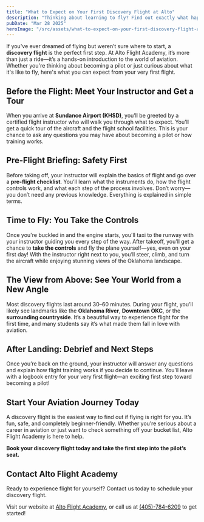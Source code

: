 ```yaml
---
title: "What to Expect on Your First Discovery Flight at Alto"
description: "Thinking about learning to fly? Find out exactly what happens on your first discovery flight at Alto Flight Academy—no experience needed!"
pubDate: "Mar 28 2025"
heroImage: "/src/assets/what-to-expect-on-your-first-discovery-flight-at-alto.jpg"
---
```


If you've ever dreamed of flying but weren’t sure where to start, a **discovery flight** is the perfect first step. At Alto Flight Academy, it’s more than just a ride—it’s a hands-on introduction to the world of aviation. Whether you're thinking about becoming a pilot or just curious about what it's like to fly, here's what you can expect from your very first flight.

## Before the Flight: Meet Your Instructor and Get a Tour

When you arrive at **Sundance Airport (KHSD)**, you’ll be greeted by a certified flight instructor who will walk you through what to expect. You'll get a quick tour of the aircraft and the flight school facilities. This is your chance to ask any questions you may have about becoming a pilot or how training works.

## Pre-Flight Briefing: Safety First

Before taking off, your instructor will explain the basics of flight and go over a **pre-flight checklist**. You’ll learn what the instruments do, how the flight controls work, and what each step of the process involves. Don’t worry—you don’t need any previous knowledge. Everything is explained in simple terms.

## Time to Fly: You Take the Controls

Once you're buckled in and the engine starts, you'll taxi to the runway with your instructor guiding you every step of the way. After takeoff, you’ll get a chance to **take the controls** and fly the plane yourself—yes, even on your first day! With the instructor right next to you, you’ll steer, climb, and turn the aircraft while enjoying stunning views of the Oklahoma landscape.

## The View from Above: See Your World from a New Angle

Most discovery flights last around 30–60 minutes. During your flight, you’ll likely see landmarks like the **Oklahoma River**, **Downtown OKC**, or the **surrounding countryside**. It’s a beautiful way to experience flight for the first time, and many students say it’s what made them fall in love with aviation.

## After Landing: Debrief and Next Steps

Once you’re back on the ground, your instructor will answer any questions and explain how flight training works if you decide to continue. You’ll leave with a logbook entry for your very first flight—an exciting first step toward becoming a pilot!

## Start Your Aviation Journey Today

A discovery flight is the easiest way to find out if flying is right for you. It’s fun, safe, and completely beginner-friendly. Whether you’re serious about a career in aviation or just want to check something off your bucket list, Alto Flight Academy is here to help.

**Book your discovery flight today and take the first step into the pilot’s seat.**

## Contact Alto Flight Academy

Ready to experience flight for yourself? Contact us today to schedule your discovery flight.

Visit our website at [Alto Flight Academy](/), or call us at [(405)-784-6209](<tel:(405)-784-6209%3E>) to get started!
